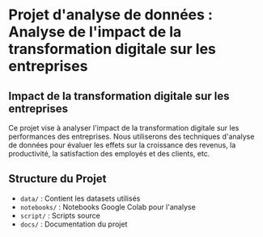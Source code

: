# Projet d'analyse de données : Analyse de l'impact de la transformation digitale sur les entreprises

## Impact de la transformation digitale sur les entreprises
Ce projet vise à analyser l'impact de la transformation digitale sur les performances des entreprises. Nous utiliserons des techniques d'analyse de données pour évaluer les effets sur la croissance des revenus, la productivité, la satisfaction des employés et des clients, etc.

## Structure du Projet
- `data/` : Contient les datasets utilisés
- `notebooks/` : Notebooks Google Colab pour l'analyse
- `script/` : Scripts source 
- `docs/` : Documentation du projet
